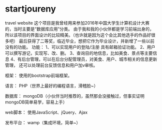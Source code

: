 # startjoureny
travel website
这个项目是我曾经用来参加2016年中国大学生计算机设计大赛的，当时主要是“数据库应用”分类。
由于我和我的小伙伴都是学习前端出身的，所以该项目的界面设计的比较精美。（也许就是因为这个会比其他选手的作品好很多吧）
最后获得了二等奖，临近毕业，想把它作为毕业设计，并新增了一些以前没有的功能。
功能：
1、可以实现用户的登陆/注册
具有邮箱验证功能。
2、用户可以撰写游记，实现写、改、删。
3、查询目的地信息，比如美食、景点等主要信息
4、有后台管理，可以在后台分配管理员，对美食、用户、城市相关的信息更新管理，
还可以处理前台反馈信息和用户加v审核。

框架：
使用的bootstrap前端框架。

语言：
PHP（世界上最好的编程语言，滑稽脸~）

数据库：
mongoDB（小伙伴当时推荐的，虽然那会没接触过，但事实证明mongoDB简单易学，容易上手）

web脚本：
使用JavaScript、jQuery、Ajax

发布平台：
wamp（集成环境，简单~）
